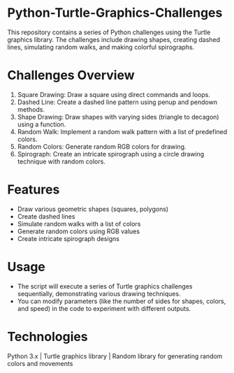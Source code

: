 # Python-Turtle-Graphics-Challenges
This repository contains a series of Python challenges using the Turtle graphics library. The challenges include drawing shapes, creating dashed lines, simulating random walks, and making colorful spirographs.

# Challenges Overview
1. Square Drawing: Draw a square using direct commands and loops.
2. Dashed Line: Create a dashed line pattern using penup and pendown methods.
3. Shape Drawing: Draw shapes with varying sides (triangle to decagon) using a function.
4. Random Walk: Implement a random walk pattern with a list of predefined colors.
5. Random Colors: Generate random RGB colors for drawing.
6. Spirograph: Create an intricate spirograph using a circle drawing technique with random colors.

# Features
- Draw various geometric shapes (squares, polygons)
- Create dashed lines
- Simulate random walks with a list of colors
- Generate random colors using RGB values
- Create intricate spirograph designs

# Usage
- The script will execute a series of Turtle graphics challenges sequentially, demonstrating various drawing techniques.
- You can modify parameters (like the number of sides for shapes, colors, and speed) in the code to experiment with different outputs.

# Technologies
Python 3.x | Turtle graphics library | Random library for generating random colors and movements
